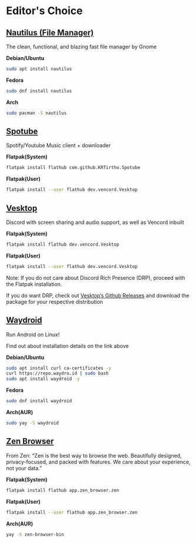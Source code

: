 # Editor's Choice

## [Nautilus (File Manager)](https://apps.gnome.org/Nautilus/)
The clean, functional, and blazing fast file manager by Gnome

**Debian/Ubuntu**
```bash
sudo apt install nautilus
```
**Fedora**
```bash
sudo dnf install nautilus
```
**Arch**
```bash
sudo pacman -S nautilus
```

## [Spotube](https://flathub.org/apps/com.github.KRTirtho.Spotube)
Spotify/Youtube Music client + downloader

**Flatpak(System)**
```bash
flatpak install flathub com.github.KRTirtho.Spotube
```

**Flatpak(User)**
```bash
flatpak install --user flathub dev.vencord.Vesktop
```

## [Vesktop](https://flathub.org/apps/dev.vencord.Vesktop)
Discord with screen sharing and audio support, as well as Vencord inbuilt

**Flatpak(System)**
```bash
flatpak install flathub dev.vencord.Vesktop
```

**Flatpak(User)**
```bash
flatpak install --user flathub dev.vencord.Vesktop
```

Note: 
If you do not care about Discord Rich Presence (DRP), proceed with the Flatpak installation. 

If you do want DRP, check out [Vesktop’s Github Releases](https://github.com/Vencord/Vesktop/releases) and download the package for your respective distribution

## [Waydroid](https://docs.waydro.id/usage/install-on-desktops)
Run Android on Linux!

Find out about installation details on the link above

**Debian/Ubuntu**
```bash
sudo apt install curl ca-certificates -y
curl https://repo.waydro.id | sudo bash
sudo apt install waydroid -y
```

**Fedora**
```bash
sudo dnf install waydroid
```

**Arch(AUR)**
```bash
sudo yay -S waydroid
```

## [Zen Browser](https://flathub.org/apps/app.zen_browser.zen)
From Zen: “Zen is the best way to browse the web. Beautifully designed, privacy-focused, and packed with features. We care about your experience, not your data.” 

**Flatpak(System)**
```bash
flatpak install flathub app.zen_browser.zen
```

**Flatpak(User)**
```bash
flatpak install --user flathub app.zen_browser.zen
```

**Arch(AUR)**
```bash
yay -S zen-browser-bin
```